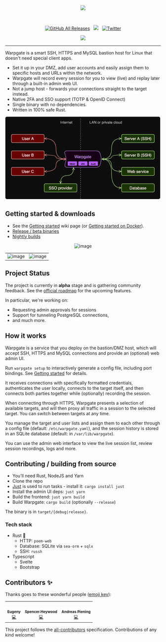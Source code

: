 <br/>

<p align="center">
<img src="warpgate-web/public/assets/logo.svg" width="100" />
</p>
<br/>
<p align="center">
<a href="https://github.com/warp-tech/warpgate/releases/latest"><img alt="GitHub All Releases" src="https://img.shields.io/github/downloads/warp-tech/warpgate/total.svg?label=DOWNLOADS&logo=github&style=for-the-badge"></a> &nbsp; <a href="https://nightly.link/warp-tech/warpgate/workflows/build/main"><img src="https://shields.io/badge/-Nightly%20Builds-orange?logo=hackthebox&logoColor=fff&style=for-the-badge"/></a> &nbsp; <a href="https://twitter.com/eugeeeeny"><img alt="Twitter" src="https://shields.io/badge/Subscribe-News-blue?logo=twitter&style=for-the-badge&color=blue"></a>
</p>


<p align="center">
  <a href="https://ko-fi.com/J3J8KWTF">
    <img src="https://cdn.ko-fi.com/cdn/kofi3.png?v=2" width="150">
  </a>
</p>

---

Warpgate is a smart SSH, HTTPS and MySQL bastion host for Linux that doesn't need special client apps.

* Set it up in your DMZ, add user accounts and easily assign them to specific hosts and URLs within the network.
* Warpgate will record every session for you to view (live) and replay later through a built-in admin web UI.
* Not a jump host - forwards your connections straight to the target instead.
* Native 2FA and SSO support (TOTP & OpenID Connect)
* Single binary with no dependencies.
* Written in 100% safe Rust.

![](docs/banner.png)

## Getting started & downloads

* See the [Getting started](https://github.com/warp-tech/warpgate/wiki/Getting-started) wiki page (or [Getting started on Docker](https://github.com/warp-tech/warpgate/wiki/Getting-started-on-Docker)).
* [Release / beta binaries](https://github.com/warp-tech/warpgate/releases)
* [Nightly builds](https://nightly.link/warp-tech/warpgate/workflows/build/main)

<center>
      <img width="783" alt="image" src="https://user-images.githubusercontent.com/161476/162640762-a91a2816-48c0-44d9-8b03-5b1e2cb42d51.png">
</center>

<table>
  <tr>
  <td>
    <img width="500" alt="image" src="https://user-images.githubusercontent.com/161476/177408495-80268a91-1a21-43bf-b171-2a563a322f5f.png">

  </td>
  <td>
    <img width="500" alt="image" src="https://user-images.githubusercontent.com/161476/177410749-cf029df7-223e-4c9c-827a-bb96dbe0a7c8.png">

  </td>
  </tr>
</table>

## Project Status

The project is currently in **alpha** stage and is gathering community feedback. See the [official roadmap](https://github.com/orgs/warp-tech/projects/1/views/2) for the upcoming features.

In particular, we're working on:

* Requesting admin approvals for sessions
* Support for tunneling PostgreSQL connections,
* and much more.

## How it works

Warpgate is a service that you deploy on the bastion/DMZ host, which will accept SSH, HTTPS and MySQL connections and provide an (optional) web admin UI.

Run `warpgate setup` to interactively generate a config file, including port bindings. See [Getting started](https://github.com/warp-tech/warpgate/wiki/Getting-started) for details.

It receives connections with specifically formatted credentials, authenticates the user locally, connects to the target itself, and then connects both parties together while (optionally) recording the session.

When connecting through HTTPS, Warpgate presents a selection of available targets, and will then proxy all traffic in a session to the selected target. You can switch between targets at any time.

You manage the target and user lists and assign them to each other through a config file (default: `/etc/warpgate.yaml`), and the session history is stored in an SQLite database (default: in `/var/lib/warpgate`).

You can use the admin web interface to view the live session list, review session recordings, logs and more.

## Contributing / building from source

* You'll need Rust, NodeJS and Yarn
* Clone the repo
* [Just](https://github.com/casey/just) is used to run tasks - install it: `cargo install just`
* Install the admin UI deps: `just yarn`
* Build the frontend: `just yarn build`
* Build Warpgate: `cargo build` (optionally `--release`)

The binary is in `target/{debug|release}`.

### Tech stack

* Rust 🦀
  * HTTP: `poem-web`
  * Database: SQLite via `sea-orm` + `sqlx`
  * SSH: `russh`
* Typescript
  * Svelte
  * Bootstrap

## Contributors ✨

Thanks goes to these wonderful people ([emoji key](https://allcontributors.org/docs/en/emoji-key)):

<!-- ALL-CONTRIBUTORS-LIST:START - Do not remove or modify this section -->
<!-- prettier-ignore-start -->
<!-- markdownlint-disable -->
<table>
  <tr>
    <td align="center"><a href="https://github.com/Eugeny"><img src="https://avatars.githubusercontent.com/u/161476?v=4?s=100" width="100px;" alt=""/><br /><sub><b>Eugeny</b></sub></a><br /><a href="https://github.com/Eugeny/warpgate/commits?author=Eugeny" title="Code">💻</a></td>
    <td align="center"><a href="https://the-empire.systems/"><img src="https://avatars.githubusercontent.com/u/18178614?v=4?s=100" width="100px;" alt=""/><br /><sub><b>Spencer Heywood</b></sub></a><br /><a href="https://github.com/Eugeny/warpgate/commits?author=heywoodlh" title="Code">💻</a></td>
    <td align="center"><a href="https://github.com/apiening"><img src="https://avatars.githubusercontent.com/u/2064875?v=4?s=100" width="100px;" alt=""/><br /><sub><b>Andreas Piening</b></sub></a><br /><a href="https://github.com/Eugeny/warpgate/commits?author=apiening" title="Code">💻</a></td>
  </tr>
</table>

<!-- markdownlint-restore -->
<!-- prettier-ignore-end -->

<!-- ALL-CONTRIBUTORS-LIST:END -->

This project follows the [all-contributors](https://github.com/all-contributors/all-contributors) specification. Contributions of any kind welcome!
